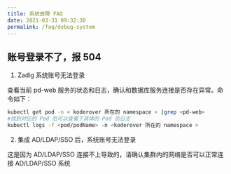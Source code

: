 ```yaml
---
title: 系统故障 FAQ
date: 2021-03-31 09:32:30
permalink: /faq/debug-system
---
```


## 账号登录不了，报 504

1. Zadig 系统账号无法登录

查看当前 pd-web 服务的状态和日志，确认和数据库服务连接是否存在异常。命令如下：

```bash
kubectl get pod -n < koderover 所在的 namespace > |grep <pd-web>
#找到对应的 Pod 后可以查看下具体的 Pod 的日志
kubectl logs -f <pod/podName> -n <koderover 所在的 namespace >
```

2. 集成 AD/LDAP/SSO 后，系统账号无法登录

这是因为 AD/LDAP/SSO 连接不上导致的，请确认集群内的网络是否可以正常连接 AD/LDAP/SSO 系统


